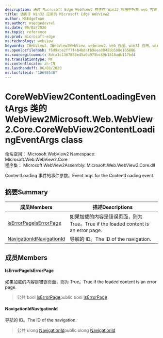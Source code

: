 ```yaml
---
description: 通过 Microsoft Edge WebView2 控件在 Win32 应用中托管 web 内容
title: 适用于 Win32 应用的 Microsoft Edge WebView2
author: MSEdgeTeam
ms.author: msedgedevrel
ms.date: 06/05/2020
ms.topic: reference
ms.prod: microsoft-edge
ms.technology: webview
keywords: IWebView2、IWebView2WebView、webview2、web 视图、win32 应用、win32、edge、ICoreWebView2、ICoreWebView2Controller、浏览器控件、边缘 html
ms.openlocfilehash: f6d9abe2ff7f4b4bdafb9eea0842bb500e165886
ms.sourcegitcommit: 8dca1c1367853e45a0a975bc89b1818adb117bd4
ms.translationtype: MT
ms.contentlocale: zh-CN
ms.lasthandoff: 06/08/2020
ms.locfileid: "10698548"
---
```

# <span data-ttu-id="a7134-104">CoreWebView2ContentLoadingEventArgs 类的 WebView2</span><span class="sxs-lookup"><span data-stu-id="a7134-104">Microsoft.Web.WebView2.Core.CoreWebView2ContentLoadingEventArgs class</span></span> 

<span data-ttu-id="a7134-105">命名空间： Microsoft WebView2 </span><span class="sxs-lookup"><span data-stu-id="a7134-105">Namespace: Microsoft.Web.WebView2.Core</span></span>\
<span data-ttu-id="a7134-106">程序集： Microsoft WebView2</span><span class="sxs-lookup"><span data-stu-id="a7134-106">Assembly: Microsoft.Web.WebView2.Core.dll</span></span>

<span data-ttu-id="a7134-107">ContentLoading 事件的事件参数。</span><span class="sxs-lookup"><span data-stu-id="a7134-107">Event args for the ContentLoading event.</span></span>

## <span data-ttu-id="a7134-108">摘要</span><span class="sxs-lookup"><span data-stu-id="a7134-108">Summary</span></span>

 <span data-ttu-id="a7134-109">成员</span><span class="sxs-lookup"><span data-stu-id="a7134-109">Members</span></span>                        | <span data-ttu-id="a7134-110">描述</span><span class="sxs-lookup"><span data-stu-id="a7134-110">Descriptions</span></span>
--------------------------------|---------------------------------------------
[<span data-ttu-id="a7134-111">IsErrorPage</span><span class="sxs-lookup"><span data-stu-id="a7134-111">IsErrorPage</span></span>](#iserrorpage) | <span data-ttu-id="a7134-112">如果加载的内容是错误页面，则为 True。</span><span class="sxs-lookup"><span data-stu-id="a7134-112">True if the loaded content is an error page.</span></span>
[<span data-ttu-id="a7134-113">NavigationId</span><span class="sxs-lookup"><span data-stu-id="a7134-113">NavigationId</span></span>](#navigationid) | <span data-ttu-id="a7134-114">导航的 ID。</span><span class="sxs-lookup"><span data-stu-id="a7134-114">The ID of the navigation.</span></span>

## <span data-ttu-id="a7134-115">成员</span><span class="sxs-lookup"><span data-stu-id="a7134-115">Members</span></span>

#### <span data-ttu-id="a7134-116">IsErrorPage</span><span class="sxs-lookup"><span data-stu-id="a7134-116">IsErrorPage</span></span> 

<span data-ttu-id="a7134-117">如果加载的内容是错误页面，则为 True。</span><span class="sxs-lookup"><span data-stu-id="a7134-117">True if the loaded content is an error page.</span></span>

> <span data-ttu-id="a7134-118">公共 bool [IsErrorPage](#iserrorpage)</span><span class="sxs-lookup"><span data-stu-id="a7134-118">public bool [IsErrorPage](#iserrorpage)</span></span>

#### <span data-ttu-id="a7134-119">NavigationId</span><span class="sxs-lookup"><span data-stu-id="a7134-119">NavigationId</span></span> 

<span data-ttu-id="a7134-120">导航的 ID。</span><span class="sxs-lookup"><span data-stu-id="a7134-120">The ID of the navigation.</span></span>

> <span data-ttu-id="a7134-121">公共 ulong [NavigationId](#navigationid)</span><span class="sxs-lookup"><span data-stu-id="a7134-121">public ulong [NavigationId](#navigationid)</span></span>

